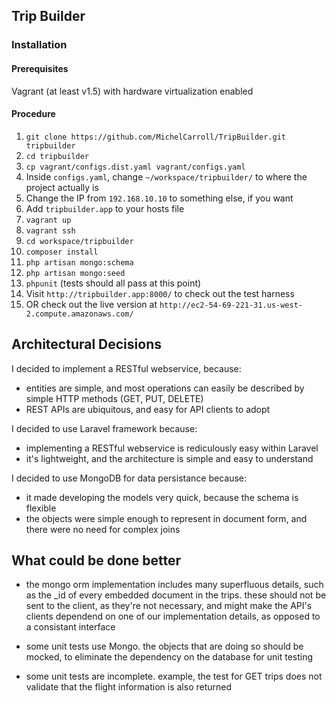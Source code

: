 ## Trip Builder

### Installation

#### Prerequisites

Vagrant (at least v1.5) with hardware virtualization enabled

#### Procedure

1. `git clone https://github.com/MichelCarroll/TripBuilder.git tripbuilder`
2. `cd tripbuilder`
3. `cp vagrant/configs.dist.yaml vagrant/configs.yaml`
4. Inside `configs.yaml`, change `~/workspace/tripbuilder/` to where the project actually is
5. Change the IP from `192.168.10.10` to something else, if you want
6. Add `tripbuilder.app` to your hosts file
7. `vagrant up`
8. `vagrant ssh`
9. `cd workspace/tripbuilder`
10. `composer install`
11. `php artisan mongo:schema`
12. `php artisan mongo:seed`
13. `phpunit` (tests should all pass at this point)
14. Visit `http://tripbuilder.app:8000/` to check out the test harness
15. OR check out the live version at `http://ec2-54-69-221-31.us-west-2.compute.amazonaws.com/`


## Architectural Decisions

I decided to implement a RESTful webservice, because:
   - entities are simple, and most operations can easily be described by simple HTTP methods (GET, PUT, DELETE)
   - REST APIs are ubiquitous, and easy for API clients to adopt

I decided to use Laravel framework because:
   - implementing a RESTful webservice is rediculously easy within Laravel
   - it's lightweight, and the architecture is simple and easy to understand
 
I decided to use MongoDB for data persistance because:
   - it made developing the models very quick, because the schema is flexible
   - the objects were simple enough to represent in document form, and there were no need for complex joins


## What could be done better

- the mongo orm implementation includes many superfluous details, such as the _id of every embedded document in the trips. these should not be sent to the client, as they're not necessary, and might make the API's clients dependend on one of our implementation details, as opposed to a consistant interface

- some unit tests use Mongo. the objects that are doing so should be mocked, to eliminate the dependency on the database for unit testing

- some unit tests are incomplete. example, the test for GET trips does not validate that the flight information is also returned
